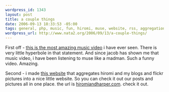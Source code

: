 ```yaml
--- 
wordpress_id: 1343
layout: post
title: a couple things
date: 2006-09-13 18:33:53 -05:00
tags: general, php, music, fun, hiromi, muse, website, rss, aggregation
wordpress_url: http://www.nata2.org/2006/09/13/a-couple-things/
---
```

First off - <a href="http://youtube.com/watch?v=jV1bRfLHA3A">this is the most amazing music video</a> i have ever seen. There is very little hyperbole in that statement. And since jacob has shown me that music video, i have been listening to muse like a madman. Such a funny video. Amazing.

Second - i made <a href="http://www.hiromiandharper.com">this website</a> that aggregates hiromi and my blogs and flickr pictures into a nice little website. So you can check it out our posts and pictures all in one place. the url is <a href="http://www.hiromiandharper.com">hiromiandharper.com</a>. check it out.
